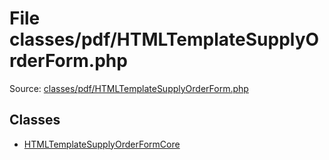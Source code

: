 File classes/pdf/HTMLTemplateSupplyOrderForm.php
=========
Source: [classes/pdf/HTMLTemplateSupplyOrderForm.php](https://github.com/PrestaShop/PrestaShop/blob/1.6.1.1/classes/pdf/HTMLTemplateSupplyOrderForm.php)


Classes
-------

* [HTMLTemplateSupplyOrderFormCore](class.HTMLTemplateSupplyOrderFormCore.md)

